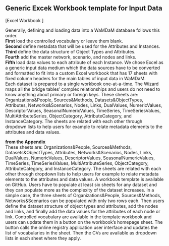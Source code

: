 ## Generic Excek Workbook template for Input Data  

[Excel Workbook ]

Generally, defining and loading data into a WaMDaM database follows this order.   
**First** load the controlled vocabulary or leave them blank.   
**Second** define metadata that will be used for the Attributes and Instances.   
**Third** define the data structure of Object Types and Attributes.       
**Fourth** add the master network, scenario, and nodes and links.  
**Fifth** load data values to each attribute of each Instance. We chose Excel as a generic input data medium which the data sources have to be converted and formatted to fit into a custom Excel workbook that has 17 sheets with fixed column headers for the main tables of input data in WaMDaM.     
Each dataset is prepared to a single workbook one-at-a-time. The Wizard maps all the bridge tables’ complex relationships and users do not need to know anything about primary or foreign keys.
These sheets are: Organizations&People, Sources&Methods, Datasets&ObjectTypes, Attributes, Networks&Scenarios, Nodes, Links, DualValues, NumericValues, DescriptorValues, SeasonalNumericValues, TimeSeries, TimeSeriesValues, MultiAttributeSeries, ObjectCategory, AttributeCategory, and InstanceCategory. The sheets are related with each other through dropdown lists to help users for example to relate metadata elements to the attributes and data values.  


**from the Appendix**  
These sheets are: Organizations&People, Sources&Methods, Datasets&ObjectTypes, Attributes, Networks&Scenarios, Nodes, Links, DualValues, NumericValues, DescriptorValues, SeasonalNumericValues, TimeSeries, TimeSeriesValues, MultiAttributeSeries, ObjectCategory, AttributeCategory, and InstanceCategory. The sheets are related with each other through dropdown lists to help users for example to relate metadata elements to the attributes and data values. A workbook template is available on GitHub. Users have to populate at least six sheets for any dataset and they can populate more as the complexity of the dataset increases. In a simple case, the three sheets of Organizations&People, Sources&Methods, Networks&Scenarios can be populated with only two rows each. Then users define the dataset structure of object types and attributes, add the nodes and links, and finally add the data values for the attributes of each node or link. Controlled vocabulary are available in the template workbook and users can update them in a button on the workbook’s homepage sheet. The button calls the online registry application user interface and updates the list of vocabularies in the sheet. Then the CVs are available as dropdown lists in each sheet where they apply.  
